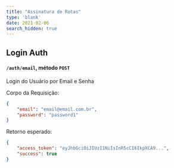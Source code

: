 ```yaml
---
title: "Assinatura de Rotas"
type: 'blank'
date: 2021-02-06
search_hidden: true
---
```


## Login Auth
#### `/auth/email`, método `POST`
Login do Usuário por Email e Senha

Corpo da Requisição:
```json
{
    "email": "email@email.com.br",
    "password": "password1"
}
```

Retorno esperado:
```json
{
    "access_token": "eyJhbGciOiJIUzI1NiIsInR5cCI6IkpXCA9...",
    "success": true
}
```


